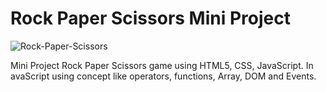# Rock Paper Scissors Mini Project
![Rock-Paper-Scissors](https://github.com/Ajit49/Rock-Paper-Scissors/assets/82594129/95fd0c27-8e95-4710-8453-153e590d0cc9)

Mini Project Rock Paper Scissors game using HTML5, CSS, JavaScript. 
In avaScript using concept like operators, functions, Array,  DOM and Events.
